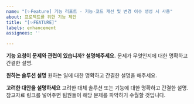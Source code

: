 ```yaml
---
name: "[✨Feature] 기능 리포트 - 기능·코드 개선 및 변경 이슈 생성 시 사용"
about: 프로젝트를 위한 기능 제안
title: "[✨FEATURE]"
labels: enhancement
assignees: ''

---
```


**기능 요청이 문제와 관련이 있습니까? 설명해주세요.**
문제가 무엇인지에 대한 명확하고 간결한 설명.

**원하는 솔루션 설명**
원하는 일에 대한 명확하고 간결한 설명을 해주세요.

**고려한 대안을 설명하세요**
고려한 대체 솔루션 또는 기능에 대한 명확하고 간결한 설명.
참고자료 링크를 넣어주면 팀원들이 해당 문제를 파악하기 수월할 것입니다.
